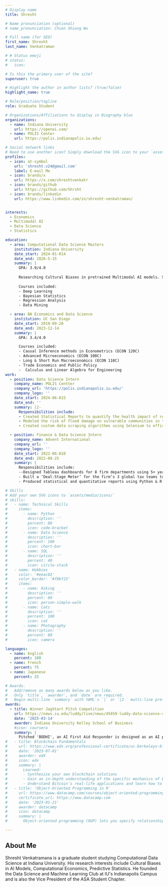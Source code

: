 ```yaml
---
# Display name
title: Shresht

# Name pronunciation (optional)
# name_pronunciation: Chien Shiung Wu

# Full name (for SEO)
first_name: Shresht
last_name: Venkatraman

# # Status emoji
# status:
#   icon: 

# Is this the primary user of the site?
superuser: true

# Highlight the author in author lists? (true/false)
highlight_name: true

# Role/position/tagline
role: Graduate Student

# Organizations/Affiliations to display in Biography blox
organizations:
  - name: Indiana University
    url: https://openai.com/
  - name: POLIS Center
    url: https://polis.indianapolis.iu.edu/

# Social network links
# Need to use another icon? Simply download the SVG icon to your `assets/media/icons/` folder.
profiles:
  - icon: at-symbol
    url: 'shresht.v24@gmail.com'
    label: E-mail Me
  - icon: brands/x
    url: https://x.com/shreshtvenkatr
  - icon: brands/github
    url: https://github.com/Shrsht
  - icon: brands/linkedin
    url: https://www.linkedin.com/in/shresht-venkatraman/


interests:
  - Economics
  - Multimodal AI
  - Data Science
  - Statistics

education:
  - area: Computational Data Science Masters
    institution: Indiana University
    date_start: 2024-01-014
    date_end: 2026-5-15
    summary: |
      GPA: 3.9/4.0
      
      Researching Cultural Biases in pretrained Multimodal AI models. Supervised by [Prof Min Jiang](https://seleenajm.github.io/).
      
      Courses included:
      - Deep Learning 
      - Bayesian Statistics
      - Regression Analysis
      - Data Mining

  - area: BA Economics and Data Science
    institution: UC San Diego
    date_start: 2019-09-20
    date_end: 2023-12-14
    summary: |
      GPA: 3.4/4.0

      Courses included:
      - Causal Inference methods in Econometrics (ECON 120C)
      - Advanced Microeconomics (ECON 100C)
      - Long & Short Run Macroeconomics (ECON 110C)
      - Trade Economics and Public Policy 
      -  Calculus and Linear Algebra for Engineering
work:
  - position: Data Science Intern
    company_name: POLIS Centter
    company_url: 'https://polis.indianapolis.iu.edu/'
    company_logo: ''
    date_start: 2024-06-015
    date_end: ''
    summary: |2-
      Responsibilities include:
      - Created Statistical Reports to quantify the health impact of recreation infrastructure on elderly communities in Indiana using Ordinal Regression models
      - Modeled the risk of flood damage on vulnerable communities in the state of Indiana using statistical methods like chi-square tests, multivariate regression analysis.
      - Created custom data scraping algorithms using Selenium to efficiently create a database of CMS Chronic Condition data by geographic region

  - position: Finance & Data Science Intern
    company_name: Advent International
    company_url: ''
    company_logo: ''
    date_start: 2022-06-010
    date_end: 2022-08-25
    summary: |
      Responsibilities include:
      --Designed Tableau dashboards for 8 firm departments using 5+ years of business data. Improved the firm’sability to compare expenses across departments and augment decision making.
      - Built a ‘Deal-Stage Meter’ for the firm’s 3 global tax teams to accurately track the status of Private EquityDeals and manage timelines for tax compliance.- Created a custom Python data-restructuring algorithm for the FP&A department. Increased efficiency bysaving 10+ hours of manual data-cleaning.
      - Produced statistical and quantitative reports using Python & R to present findings to manage partners andother company leadership.

# Skills
# Add your own SVG icons to `assets/media/icons/`
# skills:
#   - name: Technical Skills
#     items:
#       - name: Python
#         description: ''
#         percent: 80
#         icon: code-bracket
#       - name: Data Science
#         description: ''
#         percent: 100
#         icon: chart-bar
#       - name: SQL
#         description: ''
#         percent: 40
#         icon: circle-stack
#   - name: Hobbies
#     color: '#eeac02'
#     color_border: '#f0bf23'
#     items:
#       - name: Hiking
#         description: ''
#         percent: 60
#         icon: person-simple-walk
#       - name: Cats
#         description: ''
#         percent: 100
#         icon: cat
#       - name: Photography
#         description: ''
#         percent: 80
#         icon: camera

languages:
  - name: English
    percent: 100
  - name: French
    percent: 75
  - name: Japanese
    percent: 25

# Awards.
#   Add/remove as many awards below as you like.
#   Only `title`, `awarder`, and `date` are required.
#   Begin multi-line `summary` with YAML's `|` or `|2-` multi-line prefix and indent 2 spaces below.
awards:
  - title: Winner JagStart Pitch Competition
    url: https://news.iu.edu/luddy/live/news/45859-luddy-data-science-student-wins-at-jagstart
    date: '2025-03-14'
    awarder: Indiana University Kelley School of Business
    #icon: coursera
    summary: |
      Pitched 'BODHI', an AI First Aid Responder is designed as an AI persona that gets on a live video call with people dealing with nervous breakdowns, panic attacks, or manic episodes. As an AI persona equipped with both speech and visual inference, it helps de-escalate sensitive situations while also monitoring body language, environmental cues, and verbal signals to detect and mitigate self-harm or suicidal behavior.
#   - title: Blockchain Fundamentals
#     url: https://www.edx.org/professional-certificate/uc-berkeleyx-blockchain-fundamentals
#     date: '2023-07-01'
#     awarder: edX
#     icon: edx
#     summary: |
#       Learned:
#       - Synthesize your own blockchain solutions
#       - Gain an in-depth understanding of the specific mechanics of Bitcoin
#       - Understand Bitcoin’s real-life applications and learn how to attack and destroy Bitcoin, Ethereum, smart contracts and Dapps, and alternatives to Bitcoin’s Proof-of-Work consensus algorithm
#   - title: 'Object-Oriented Programming in R'
#     url: https://www.datacamp.com/courses/object-oriented-programming-with-s3-and-r6-in-r
#     certificate_url: https://www.datacamp.com
#     date: '2023-01-21'
#     awarder: datacamp
#     icon: datacamp
#     summary: |
#       Object-oriented programming (OOP) lets you specify relationships between functions and the objects that they can act on, helping you manage complexity in your code. This is an intermediate level course, providing an introduction to OOP, using the S3 and R6 systems. S3 is a great day-to-day R programming tool that simplifies some of the functions that you write. R6 is especially useful for industry-specific analyses, working with web APIs, and building GUIs.

---
```

## About Me

Shresht Venkatramana is a graduate student studying Computational Data Science at Indiana University. His research interests include Cultural Biases in AI Models, Computational Economics, Predictive Statistics. He founded the Data Science and Machine Learning Club at IU's Indianapolis Campus and is also the Vice President of the ASA Student Chapter. 
